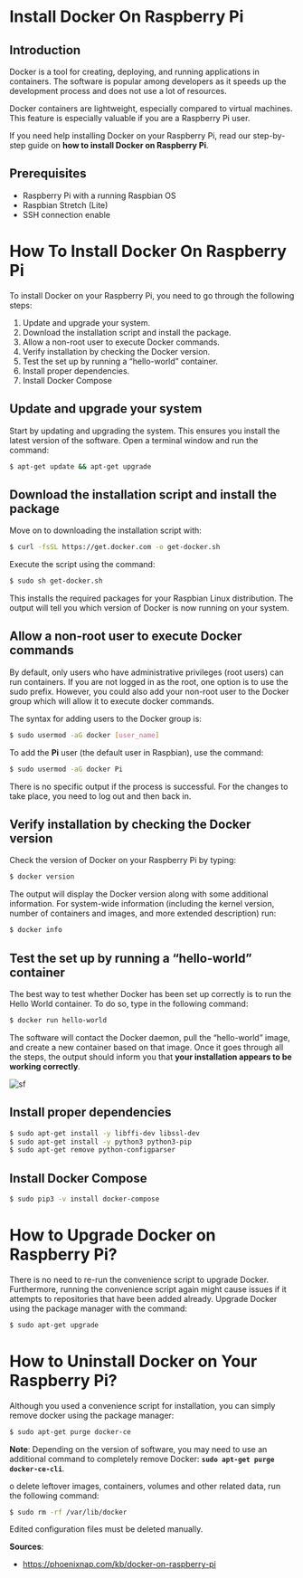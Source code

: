 # Install Docker On Raspberry Pi
## Introduction
Docker is a tool for creating, deploying, and running applications in containers. The software is popular among developers as it speeds up the development process and does not use a lot of resources.

Docker containers are lightweight, especially compared to virtual machines. This feature is especially valuable if you are a Raspberry Pi user.

If you need help installing Docker on your Raspberry Pi, read our step-by-step guide on **how to install Docker on Raspberry Pi**.
## Prerequisites
- Raspberry Pi with a running Raspbian OS
- Raspbian Stretch (Lite)
- SSH connection enable

# How To Install Docker On Raspberry Pi
To install Docker on your Raspberry Pi, you need to go through the following steps:

1. Update and upgrade your system.
2. Download the installation script and install the package.
3. Allow a non-root user to execute Docker commands.
4. Verify installation by checking the Docker version.
5. Test the set up by running a “hello-world” container.
6. Install proper dependencies.
7. Install Docker Compose

## Update and upgrade your system
Start by updating and upgrading the system. This ensures you install the latest version of the software.
Open a terminal window and run the command:
````bash
$ apt-get update && apt-get upgrade
````

## Download the installation script and install the package
Move on to downloading the installation script with:
````bash
$ curl -fsSL https://get.docker.com -o get-docker.sh
````
Execute the script using the command:
````bash
$ sudo sh get-docker.sh
````
This installs the required packages for your Raspbian Linux distribution.
The output will tell you which version of Docker is now running on your system.

## Allow a non-root user to execute Docker commands
By default, only users who have administrative privileges (root users) can run containers. 
If you are not logged in as the root, one option is to use the sudo prefix. However, you could also add your non-root user to the Docker group which will allow it to execute docker commands.

The syntax for adding users to the Docker group is:
```bash
$ sudo usermod -aG docker [user_name]
```

To add the **Pi** user (the default user in Raspbian), use the command:
```bash
$ sudo usermod -aG docker Pi
```

There is no specific output if the process is successful. For the changes to take place, you need to log out and then back in.

## Verify installation by checking the Docker version
Check the version of Docker on your Raspberry Pi by typing:
```bash
$ docker version
```

The output will display the Docker version along with some additional information.
For system-wide information (including the kernel version, number of containers and images, and more extended description) run:
```bash
$ docker info
```

## Test the set up by running a “hello-world” container
The best way to test whether Docker has been set up correctly is to run the Hello World container.
To do so, type in the following command:
```bash
$ docker run hello-world
```

The software will contact the Docker daemon, pull the “hello-world” image, and create a new container based on that image.
Once it goes through all the steps, the output should inform you that **your installation appears to be working correctly**.

<img alt="sf" src="../img/docker-hello-world-service.png">

## Install proper dependencies
````bash
$ sudo apt-get install -y libffi-dev libssl-dev
$ sudo apt-get install -y python3 python3-pip
$ sudo apt-get remove python-configparser
````

## Install Docker Compose
```bash
$ sudo pip3 -v install docker-compose
```

# How to Upgrade Docker on Raspberry Pi?
There is no need to re-run the convenience script to upgrade Docker. Furthermore, running the convenience script again might cause issues if it attempts to repositories that have been added already.
Upgrade Docker using the package manager with the command:
```bash
$ sudo apt-get upgrade
```

# How to Uninstall Docker on Your Raspberry Pi?
Although you used a convenience script for installation, you can simply remove docker using the package manager:
```bash
$ sudo apt-get purge docker-ce
```
**Note**: Depending on the version of software, you may need to use an additional command to completely remove Docker: **`sudo apt-get purge docker-ce-cli`**.

o delete leftover images, containers, volumes and other related data, run the following command:
```bash
$ sudo rm -rf /var/lib/docker
```
Edited configuration files must be deleted manually.

**Sources**:
- https://phoenixnap.com/kb/docker-on-raspberry-pi